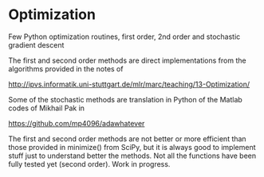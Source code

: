 # Optimization
Few Python optimization routines, first order, 2nd order and stochastic gradient descent

The first and second order methods are direct implementations from the algorithms provided in the notes of

http://ipvs.informatik.uni-stuttgart.de/mlr/marc/teaching/13-Optimization/

Some of the stochastic methods are translation in Python of the Matlab codes of Mikhail Pak in

https://github.com/mp4096/adawhatever

The first and second order methods are not better or more efficient than those provided in minimize() from SciPy, but it is always good to implement stuff just to understand better the methods. Not all the functions have been fully tested yet (second order). Work in progress.


